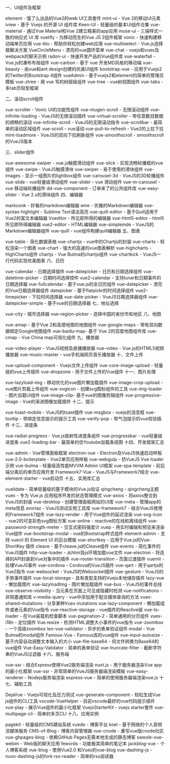 

一、UI组件及框架

element - 饿了么出品的Vue2的web UI工具套件
mint-ui - Vue 2的移动UI元素
iview - 基于 Vuejs 的开源 UI 组件库
Keen-UI - 轻量级的基本UI组件合集
vue-material - 通过Vue Material和Vue 2建立精美的app应用
muse-ui - 三端样式一致的响应式 UI 库
vuetify - 为移动而生的Vue JS 2组件框架
vonic - 快速构建移动端单页应用
vue-blu - 帮助你轻松创建web应用
vue-multiselect - Vue.js选择框解决方案
VueCircleMenu - 漂亮的vue圆环菜单
vue-chat - vuejs和vuex及webpack的聊天示例
radon-ui - 快速开发产品的Vue组件库
vue-waterfall - Vue.js的瀑布布局组件
vue-carbon - 基于 vue 开发MD风格的移动端
vue-beauty - 由vue和ant design创建的优美UI组件
bootstrap-vue - 应用于Vuejs2的Twitter的Bootstrap 4组件
vueAdmin - 基于vuejs2和element的简单的管理员模板
vue-ztree - 用 vue 写的树层级组件
vue-tree - vue树视图组件
vue-tabs - 多tab页轻型框架

二、滚动scroll组件

vue-scroller - Vonic UI的功能性组件
vue-mugen-scroll - 无限滚动组件
vue-infinite-loading - VueJS的无限滚动插件
vue-virtual-scroller - 带任意数目数据的顺畅的滚动
vue-infinite-scroll - VueJS的无限滚动指令
vue-scrollbar - 最简单的滚动区域组件
vue-scroll - vue滚动
vue-pull-to-refresh - Vue2的上拉下拉
mint-loadmore - VueJS的双向下拉刷新组件
vue-smoothscroll - smoothscroll的VueJS版本

三、slider组件

vue-awesome-swiper - vue.js触摸滑动组件
vue-slick - 实现流畅轮播框的vue组件
vue-swipe - VueJS触摸滑块
vue-swiper - 易于使用的滑块组件
vue-images - 显示一组图片的lightbox组件
vue-carousel-3d - VueJS的3D轮播组件
vue-slide - vue轻量级滑动组件
vue-slider - vue 滑动组件
vue-m-carousel - vue 移动端轮播组件
dd-vue-component - 订单来了的公共组件库
vue-easy-slider - Vue 2.x的滑块组件
四、编辑器

markcook - 好看的markdown编辑器
eme - 优雅的Markdown编辑器
vue-syntax-highlight - Sublime Text语法高亮
vue-quill-editor - 基于Quill适用于Vue2的富文本编辑器
Vueditor - 所见即所得的编辑器
vue-html5-editor - html5所见即所得编辑器
vue2-editor - HTML编辑器
vue-simplemde - VueJS的Markdown编辑器组件
vue-quill - vue组件构建quill编辑器
五、图表

vue-table - 简化数据表格
vue-chartjs - vue中的Chartjs的封装
vue-charts - 轻松渲染一个图表
vue-chart - 强大的高速的vue图表解析
vue-highcharts - HighCharts组件
chartjs - Vue Bulma的chartjs组件
vue-chartkick - VueJS一行代码实现优美图表
六、日历

vue-calendar - 日期选择插件
vue-datepicker - 日历和日期选择组件
vue-datetime-picker - 日期时间选择控件
vue2-calendar - 支持lunar和日期事件的日期选择器
vue-fullcalendar - 基于vue.js的全日历组件
vue-datepicker - 漂亮的Vue日期选择器组件
datepicker - 基于flatpickr的时间选择组件
vue2-timepicker - 下拉时间选择器
vue-date-picker - VueJS日期选择器组件
vue-datepicker-simple - 基于vue的日期选择器
七、地址选择

vue-city - 城市选择器
vue-region-picker - 选择中国的省份市和地区
八、地图

vue-amap - 基于Vue 2和高德地图的地图组件
vue-google-maps - 带有双向数据绑定Google地图组件
vue-baidu-map- 基于 Vue 2的百度地图组件库
vue-cmap - Vue China map可视化组件
九、播放器

vue-video-player - VueJS视频及直播播放器
vue-video - Vue.js的HTML5视频播放器
vue-music-master - vue手机端网页音乐播放器
十、文件上传

vue-upload-component - Vuejs文件上传组件
vue-core-image-upload - 轻量级的vue上传插件
vue-dropzone - 用于文件上传的Vue组件
十一、图片处理

vue-lazyload-img - 移动优化的vue图片懒加载插件
vue-image-crop-upload - vue图片剪裁上传组件
vue-svgicon - 创建svg图标组件的工具
vue-img-loader - 图片加载UI组件
vue-image-clip- 基于vue的图像剪辑组件
vue-progressive-image - Vue的渐进图像加载插件
十二、提示

vue-toast-mobile - VueJS的toast插件
vue-msgbox - vuejs的消息框
vue-tooltip - 带绑定信息提示的提示工具
vue-verify-pop - 带气泡提示的vue校验插件
十三、进度条

vue-radial-progress - Vue.js放射性进度条组件
vue-progressbar - vue轻量级进度条
vue2-loading-bar - 最简单的仿Youtube加载条视图
十四、开发框架汇总

vue-admin - Vue管理面板框架
electron-vue - Electron及VueJS快速启动样板
vue-2.0-boilerplate - Vue2单页应用样板
vue-webgulp - 仿VueJS Vue loader示例
vue-bulma - 轻量级高性能MVVM Admin UI框架
vue-spa-template - 前后端分离后的单页应用开发
Framework7-Vue - VueJS与Framework7结合
vue-element-starter - vue启动页
十五、实用库汇总

vuelidate - 简单轻量级的基于模块的Vue.js验证
qingcheng - qingcheng主题
vuex - 专为 Vue.js 应用程序开发的状态管理模式
vue-axios - 将axios整合到VueJS的封装
vue-desktop - 创建管理面板网站的UI库
vue-meta - 管理app的meta信息
avoriaz - VueJS测试实用工具库
vue-framework7 - 结合VueJS使用的Framework7组件
vue-lazy-render - 用于Vue组件的延迟渲染
vue-svg-icon - vue2的可变彩色svg图标方案
vue-online - reactive的在线和离线组件
vue-password-strength-meter - 交互式密码强度计
vuep - 用实时编辑和预览来渲染Vue组件
vue-bootstrap-modal - vue的Bootstrap样式组件
element-admin - 支持 vuecli 的 Element UI 的后台模板
vue-shortkey - 应用于Vue.js的Vue-ShortKey 插件
cleave - 基于cleave.js的Cleave组件
vue-events - 简化事件的VueJS插件
http-vue-loader - 从html及js环境加载vue文件
vue-electron - 将选择的API封装到Vue对象中的插件
vue-router-transition - 页面过渡插件
vuemit - 处理VueJS事件
vue-cordova - Cordova的VueJS插件
vue-qart - 用于qartjs的Vue2指令
vue-websocket - VueJS的Websocket插件
vue-gesture - VueJS的手势事件插件
vue-local-storage - 具有类型支持的Vuejs本地储存插件
lazy-vue - 懒加载图片
vue-lazyloadImg - 图片懒加载插件
vue-bus - VueJS的事件总线
vue-observe-visibility - 当元素在页面上可见或隐藏时检测
vue-notifications - 非阻塞通知库
v-media-query - vue中添加用于配合媒体查询的方法
vuex-shared-mutations - 分享某种Vuex mutations
vue-lazy-component - 懒加载组件或者元素的Vue指令
vue-reactive-storage - vue插件的Reactive层
vue-ts-loader - 在Vue装载机检查脚本
vue-pagination-2 - 简单通用的分页组件
vuex-i18n - 定位插件
Vue.resize - 检测HTML调整大小事件的vue指令
vue-zoombox - 一个高级zoombox
leo-vue-validator - 异步的表单验证组件
modal - Vue Bulma的modal组件
Famous-Vue - Famous库的vue组件
vue-input-autosize - 基于内容自动调整文本输入的大小
vue-file-base64 - 将文件转换为Base64的vue组件
Vue-Easy-Validator - 简单的表单验证
vue-truncate-filter - 截断字符串的VueJS过滤器
十六、服务端

vue-ssr - 结合Express使用Vue2服务端渲染
nuxt.js - 用于服务器渲染Vue app的最小化框架
vue-ssr - 非常简单的VueJS服务器端渲染模板
vue-easy-renderer - Nodejs服务端渲染
express-vue - 简单的使用服务器端渲染vue.js
十七、辅助工具

DejaVue - Vuejs可视化及压力测试
vue-generate-component - 轻松生成Vue js组件的CLI工具
vscode-VueHelper - 目前vscode最好的vue代码提示插件
vue-play - 展示Vue组件的最小化框架
VuejsStarterKit - vuejs starter套件
vue-multipage-cli - 简单的多页CLI
十八、应用实例

pagekit - 轻量级的CMS建站系统
vuedo - 博客平台
koel - 基于网络的个人音频流媒体服务
CMS-of-Blog - 博客内容管理器
vue-cnode - 重写vue版cnode社区
vue-ghpages-blog - 依赖GitHub Pages无需本地生成的静态博客
swoole-vue-webim - Web版的聊天应用
fewords - 功能极其简单的笔记本
jackblog-vue - 个人博客系统
vue-blog - 使用Vue2.0 和Vuex的vue-blog
vue-dashing-js - nuvo-dashing-js的fork
rss-reader - 简单的rss阅读器

